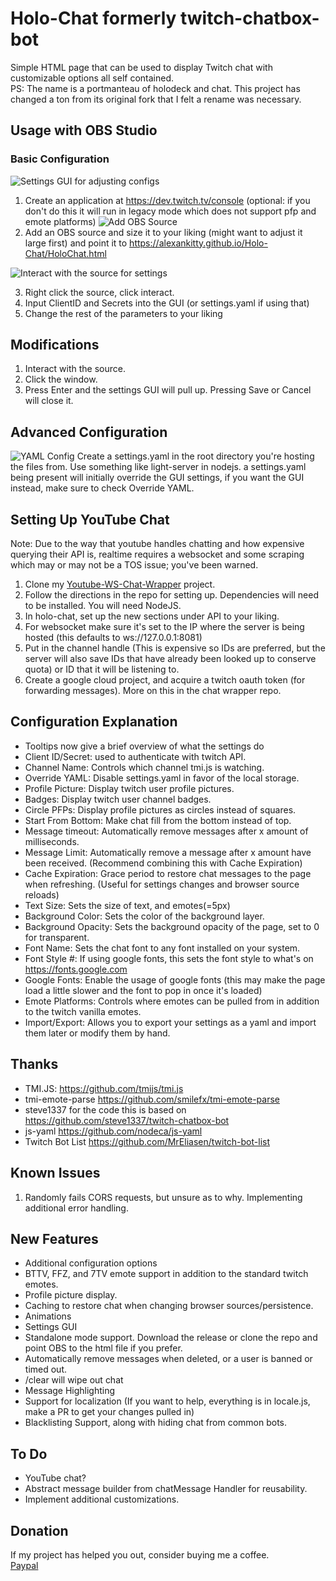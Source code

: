 # Holo-Chat formerly twitch-chatbox-bot

Simple HTML page that can be used to display Twitch chat with customizable options all self contained.  
PS: The name is a portmanteau of holodeck and chat. This project has changed a ton from its original fork that I felt a rename was necessary.

## Usage with OBS Studio

### Basic Configuration
![Settings GUI for adjusting configs](https://github.com/alexankitty/twitch-chatbox-bot/blob/main/docs/settingsgui.png?raw=true)
1. Create an application at https://dev.twitch.tv/console (optional: if you don't do this it will run in legacy mode which does not support pfp and emote platforms)
![Add OBS Source](https://github.com/alexankitty/twitch-chatbox-bot/blob/main/docs/obs%20source.png?raw=true)
2. Add an OBS source and size it to your liking (might want to adjust it large first) and point it to https://alexankitty.github.io/Holo-Chat/HoloChat.html

![Interact with the source for settings](https://github.com/alexankitty/twitch-chatbox-bot/blob/main/docs/interact.png?raw=true)

3. Right click the source, click interact.
4. Input ClientID and Secrets into the GUI (or settings.yaml if using that)
5. Change the rest of the parameters to your liking

## Modifications
1. Interact with the source.
2. Click the window.
3. Press Enter and the settings GUI will pull up. Pressing Save or Cancel will close it.

## Advanced Configuration
![YAML Config](https://github.com/alexankitty/twitch-chatbox-bot/blob/main/docs/configfile.png?raw=true)
Create a settings.yaml in the root directory you're hosting the files from. Use something like light-server in nodejs. a settings.yaml being present will initially override the GUI settings, if you want the GUI instead, make sure to check Override YAML.

## Setting Up YouTube Chat
Note: Due to the way that youtube handles chatting and how expensive querying their API is, realtime requires a websocket and some scraping which may or may not be a TOS issue; you've been warned.  
1. Clone my [Youtube-WS-Chat-Wrapper](https://github.com/alexankitty/Youtube-WS-Chat-Wrapper) project.
2. Follow the directions in the repo for setting up. Dependencies will need to be installed. You will need NodeJS.
3. In holo-chat, set up the new sections under API to your liking.
4. For websocket make sure it's set to the IP where the server is being hosted (this defaults to ws://127.0.0.1:8081)
5. Put in the channel handle (This is expensive so IDs are preferred, but the server will also save IDs that have already been looked up to conserve quota) or ID that it will be listening to.
6. Create a google cloud project, and acquire a twitch oauth token (for forwarding messages). More on this in the chat wrapper repo.

## Configuration Explanation
* Tooltips now give a brief overview of what the settings do
* Client ID/Secret: used to authenticate with twitch API.
* Channel Name: Controls which channel tmi.js is watching.
* Override YAML: Disable settings.yaml in favor of the local storage.
* Profile Picture: Display twitch user profile pictures.
* Badges: Display twitch user channel badges.
* Circle PFPs: Display profile pictures as circles instead of squares.
* Start From Bottom: Make chat fill from the bottom instead of top.
* Message timeout: Automatically remove messages after x amount of milliseconds.
* Message Limit: Automatically remove a message after x amount have been received. (Recommend combining this with Cache Expiration)
* Cache Expiration: Grace period to restore chat messages to the page when refreshing. (Useful for settings changes and browser source reloads)
* Text Size: Sets the size of text, and emotes(=5px)
* Background Color: Sets the color of the background layer.
* Background Opacity: Sets the background opacity of the page, set to 0 for transparent.
* Font Name: Sets the chat font to any font installed on your system.
* Font Style #: If using google fonts, this sets the font style to what's on https://fonts.google.com
* Google Fonts: Enable the usage of google fonts (this may make the page load a little slower and the font to pop in once it's loaded)
* Emote Platforms: Controls where emotes can be pulled from in addition to the twitch vanilla emotes.
* Import/Export: Allows you to export your settings as a yaml and import them later or modify them by hand.

## Thanks

* TMI.JS: https://github.com/tmijs/tmi.js
* tmi-emote-parse https://github.com/smilefx/tmi-emote-parse
* steve1337 for the code this is based on https://github.com/steve1337/twitch-chatbox-bot
* js-yaml https://github.com/nodeca/js-yaml
* Twitch Bot List https://github.com/MrEliasen/twitch-bot-list

## Known Issues
1. Randomly fails CORS requests, but unsure as to why. Implementing additional error handling.

## New Features
* Additional configuration options
* BTTV, FFZ, and 7TV emote support in addition to the standard twitch emotes.
* Profile picture display.
* Caching to restore chat when changing browser sources/persistence.
* Animations
* Settings GUI
* Standalone mode support. Download the release or clone the repo and point OBS to the html file if you prefer.
* Automatically remove messages when deleted, or a user is banned or timed out.
* /clear will wipe out chat
* Message Highlighting
* Support for localization (If you want to help, everything is in locale.js, make a PR to get your changes pulled in)
* Blacklisting Support, along with hiding chat from common bots.


## To Do
* YouTube chat?
* Abstract message builder from chatMessage Handler for reusability.
* Implement additional customizations.

## Donation
If my project has helped you out, consider buying me a coffee.  
[Paypal](https://paypal.me/alexankitty?country.x=US&locale.x=en_US)
